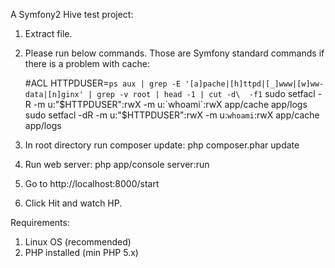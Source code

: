 A Symfony2 Hive test project:

1. Extract file.
2. Please run below commands. Those are Symfony standard commands if there is a problem with cache:
	
	#ACL
	HTTPDUSER=`ps aux | grep -E '[a]pache|[h]ttpd|[_]www|[w]ww-data|[n]ginx' | grep -v root | head -1 | cut -d\  -f1`
	sudo setfacl -R -m u:"$HTTPDUSER":rwX -m u:`whoami`:rwX app/cache app/logs
	sudo setfacl -dR -m u:"$HTTPDUSER":rwX -m u:`whoami`:rwX app/cache app/logs

3. In root directory run composer update: php composer.phar update
4. Run web server: php app/console server:run
5. Go to http://localhost:8000/start
6. Click Hit and watch HP.

Requirements:

1. Linux OS (recommended)
2. PHP installed (min PHP 5.x)